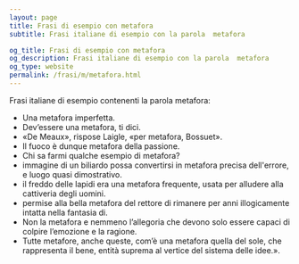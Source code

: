 ```yaml
---
layout: page
title: Frasi di esempio con metafora 
subtitle: Frasi italiane di esempio con la parola  metafora

og_title: Frasi di esempio con metafora 
og_description: Frasi italiane di esempio con la parola  metafora
og_type: website
permalink: /frasi/m/metafora.html
---
```


Frasi italiane di esempio contenenti la parola metafora:


- Una metafora imperfetta.
- Dev’essere una metafora, ti dici.
- «De Meaux», rispose Laigle, «per metafora, Bossuet».
- Il fuoco è dunque metafora della passione.
- Chi sa farmi qualche esempio di metafora?
- immagine di un biliardo possa convertirsi in metafora precisa dell'errore, e luogo quasi dimostrativo.
- il freddo delle lapidi era una metafora frequente, usata per alludere alla cattiveria degli uomini.
- permise alla bella metafora del rettore di rimanere per anni illogicamente intatta nella fantasia di.
- Non la metafora e nemmeno l’allegoria che devono solo essere capaci di colpire l’emozione e la ragione.
- Tutte metafore, anche queste, com’è una metafora quella del sole, che rappresenta il bene, entità suprema al vertice del sistema delle idee.».
